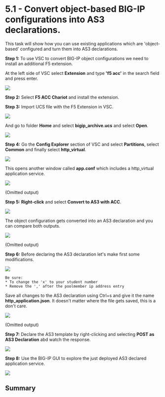 # 5.1 - Convert object-based BIG-IP configurations into AS3 declarations.

This task will show how you can use existing applications which are 'object-based' configured and turn them into AS3 declarations.

**Step 1:** To use VSC to convert BIG-IP object configurations we need to install an additional F5 extension.

At the left side of VSC select **Extension** and type **'f5 acc'** in the search field and press enter.

![](../png/module5/task5_1_p1.png)

**Step 2:** Select **F5 ACC Chariot** and install the extension.

**Step 3:** Import UCS file with the F5 Extension in VSC.

![](../png/module5/task5_1_p2.png)

And go to folder **Home** and select  **bigip_archive.ucs** and select **Open**.

![](../png/module5/task5_1_p3.png)

**Step 4:** Go the **Config Explorer** section of VSC and select **Partitions**, select **Common** and finally select **http_virtual**.

![](../png/module5/task5_1_p4.png)

This opens another window called **app.conf** which includes a http_virtual application service.

![](../png/module5/task5_1_p5.png)

(Omitted output)

**Step 5:** **Right-click** and select **Convert to AS3 with ACC**.

![](../png/module5/task5_1_p6.png)

The object configuration gets converted into an AS3 declaration and you can compare both outputs.

![](../png/module5/task5_1_p7.png)

(Omitted output)

**Step 6:** Before declaring the AS3 declaration let's make first some modifications.

![](../png/module5/task5_1_p8.png)

```
Be sure:
* To change the 'x' to your student number
* Remove the ',' after the poolmember ip address entry
```

Save all changes to the AS3 declaration using Ctrl+s and give it the name **http_application.json**. It doesn't matter where the file gets saved, this is a don't care.

![](../png/module5/task5_1_p9.png)

(Omitted output)

**Step 7:** Declare the AS3 template by right-clicking and selecting **POST as AS3 Declaration** abd watch the response.

![](../png/module5/task5_1_p10.png)

**Step 8:** Use the BIG-IP GUI to explore the just deployed AS3 declared application service.

![](../png/module5/task5_1_p11.png)

## Summary
